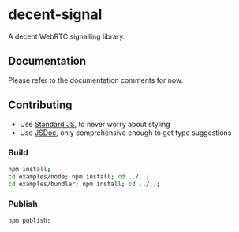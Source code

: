 # decent-signal

A decent WebRTC signalling library.

## Documentation

Please refer to the documentation comments for now.

## Contributing

* Use [Standard JS](https://standardjs.com/), to never worry about styling
* Use [JSDoc](https://jsdoc.app/), only comprehensive enough to get type suggestions

### Build

```sh
npm install;
cd examples/node; npm install; cd ../..;
cd examples/bundler; npm install; cd ../..;
```

### Publish

```sh
npm publish;
```
